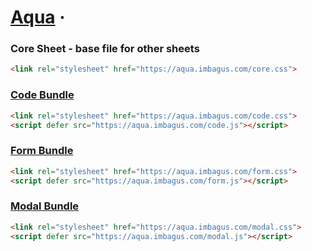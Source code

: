# [Aqua](https://aqua.imbagus.com)&nbsp;&middot;&nbsp;

### Core Sheet - base file for other sheets

```html
<link rel="stylesheet" href="https://aqua.imbagus.com/core.css">
```

### [Code Bundle](https://aqua.imbagus.com/#code)

```html
<link rel="stylesheet" href="https://aqua.imbagus.com/code.css">
<script defer src="https://aqua.imbagus.com/code.js"></script>
```

### [Form Bundle](https://aqua.imbagus.com/#form)

```html
<link rel="stylesheet" href="https://aqua.imbagus.com/form.css">
<script defer src="https://aqua.imbagus.com/form.js"></script>
```

### [Modal Bundle](https://aqua.imbagus.com/#modal)

```html
<link rel="stylesheet" href="https://aqua.imbagus.com/modal.css">
<script defer src="https://aqua.imbagus.com/modal.js"></script>
```
